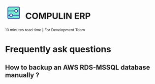 #  <img src="images/logo.png" alt="Logo" style="height:50px; margin-top:5px;" />  COMPULIN ERP
<span style="font-size:12px;">10 minutes read time | For Development Team</span>

# Frequently ask questions

## How to backup an AWS RDS-MSSQL database manually ?